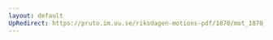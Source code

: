 ```yaml
---
layout: default
UpRedirect: https://pruto.im.uu.se/riksdagen-motions-pdf/1870/mot_1870__fk__3/mot_1870__fk__3-005.pdf
---
```


